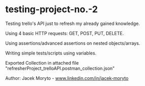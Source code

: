 # testing-project-no.-2
Testing trello's API just to refresh my already gained knowledge.

Using 4 basic HTTP requests: GET, POST, PUT, DELETE.

Using assertions/advanced assertions on nested objects/arrays.

Writing simple tests/scripts using variables. 

Exported Collection in attached file "refresherProject_trelloAPI.postman_collection.json"

Author: Jacek Moryto - www.linkedin.com/in/jacek-moryto
